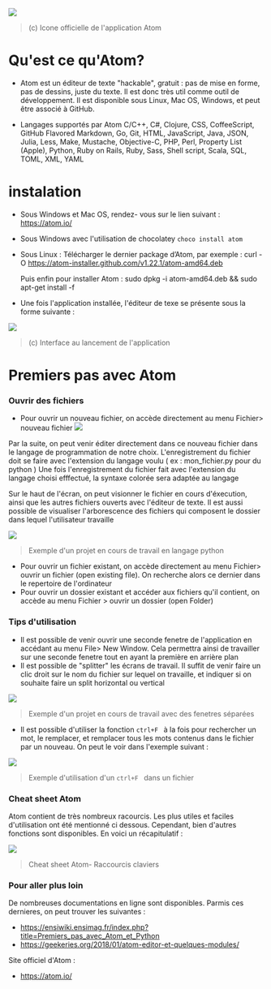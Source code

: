  ![](https://cdn.clc2l.com/t/a/t/atom-E7XtFC.jpg)
 >  (c) Icone officielle de l'application Atom
 
 
# Qu'est ce qu'Atom?

- Atom est un éditeur de texte "hackable", gratuit : pas de mise en forme, pas de dessins, juste du texte. Il est donc très util comme outil de développement.
Il est disponible sous  Linux, Mac OS, Windows, et peut être associé à GitHub. 

- Langages supportés par Atom
C/C++, C#, Clojure, CSS, CoffeeScript, GitHub Flavored Markdown, Go, Git, HTML, JavaScript, Java, JSON, Julia, Less, Make, Mustache, Objective-C, PHP, Perl, Property List (Apple), Python, Ruby on Rails, Ruby, Sass, Shell script, Scala, SQL, TOML, XML, YAML

# instalation

- Sous Windows et Mac OS, rendez- vous sur le lien suivant : https://atom.io/
- Sous Windows avec l'utilisation de chocolatey ``choco install atom``
- Sous Linux : 
	Télécharger le dernier package d’Atom, par exemple : curl -O https://atom-installer.github.com/v1.22.1/atom-amd64.deb
	
	Puis enfin pour installer Atom : sudo dpkg -i atom-amd64.deb && sudo apt-get install -f
	
- Une fois l'application installée, l'éditeur de texe se présente sous la forme suivante : 

![](https://www.metal3d.org/static/upload/8c0e0d0a-22a3-444d-90bb-dff635fac270-atom1.png)
 >  (c) Interface au lancement de l'application

# Premiers pas avec Atom


### Ouvrir des fichiers

- Pour ouvrir un nouveau fichier, on accède directement au menu Fichier> nouveau fichier 
![](https://linuxhint.com/wp-content/uploads/2019/08/16-10-1024x591.png)

Par la suite, on peut venir éditer directement dans ce nouveau fichier dans le langage de programmation de notre choix. L'enregistrement du fichier doit se faire avec l'extension du langage voulu ( ex : mon_fichier.py pour du python )
Une fois l'enregistrement du fichier fait avec l'extension du langage choisi efffectué, la syntaxe colorée sera adaptée au langage

Sur le haut de l'écran, on peut visionner le fichier en cours d'éxecution, ainsi que les autres fichiers ouverts avec l'éditeur de texte. Il est aussi possible de visualiser l'arborescence des fichiers qui composent le dossier dans lequel l'utilisateur travaille


![](https://ensiwiki.ensimag.fr/images/7/73/Atom-bandeau.png)
 >  Exemple d'un projet en cours de travail en langage python
 
 - Pour ouvrir un fichier existant,  on accède directement au menu Fichier> ouvrir un fichier (open existing file). On recherche alors ce dernier dans le repertoire de l'ordinateur
 - Pour ouvrir un dossier existant et accéder aux fichiers qu'il contient, on accède au menu Fichier > ouvrir un dossier (open Folder)


### Tips d'utilisation

- Il est possible de venir ouvrir une seconde fenetre de l'application en accédant au menu File> New Window. Cela permettra ainsi de travailler sur une seconde fenetre tout en ayant la première en arrière plan
- Il est possible de "splitter" les écrans de travail. Il suffit de venir faire un clic droit sur le nom du fichier sur lequel on travaille, et indiquer si on souhaite faire un split horizontal ou vertical


![](https://flight-manual.atom.io/using-atom/images/panes.png)
 >  Exemple d'un projet en cours de travail avec des fenetres séparées
 
 
 - Il est possible d'utiliser la fonction ```ctrl+F ``` à la fois pour rechercher un mot, le remplacer, et remplacer tous les mots contenus dans le fichier par un nouveau. On peut le voir dans l'exemple suivant :
 
 ![](https://ensiwiki.ensimag.fr/images/4/41/Atom-python-Control-s.png)
  >  Exemple d'utilisation d'un  ```ctrl+F ``` dans un fichier


### Cheat sheet Atom

Atom contient de très nombreux racourcis. Les plus utiles et faciles d'utilisation ont été mentionné ci dessous. Cependant, bien d'autres fonctions sont disponibles. En voici un récapitulatif : 


 ![](https://i.pinimg.com/originals/cc/1e/64/cc1e640dc54aa165a85ab07b4b3c8ba1.png)
  > Cheat sheet Atom- Raccourcis claviers


### Pour aller plus loin

De nombreuses documentations en ligne sont disponibles. Parmis ces dernieres, on peut trouver les suivantes :
- https://ensiwiki.ensimag.fr/index.php?title=Premiers_pas_avec_Atom_et_Python
- https://geekeries.org/2018/01/atom-editor-et-quelques-modules/

Site officiel d'Atom :
- https://atom.io/
